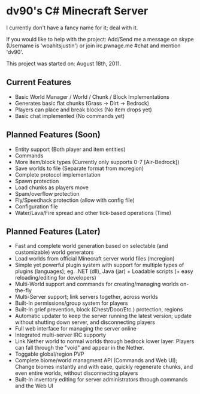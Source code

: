 dv90's C# Minecraft Server
==========================

I currently don't have a fancy name for it; deal with it.

If you would like to help with the project: Add/Send me a message on skype (Username is 'woahitsjustin') or join irc.pwnage.me #chat and mention 'dv90'.

This project was started on: August 18th, 2011.

Current Features
----------------

* Basic World Manager / World / Chunk / Block Implementations
* Generates basic flat chunks (Grass -> Dirt -> Bedrock)
* Players can place and break blocks (No item drops yet)
* Basic chat implemented (No commands yet)

Planned Features (Soon)
-----------------------

* Entity support (Both player and item entities)
* Commands
* More item/block types (Currently only supports 0-7 [Air-Bedrock])
* Save worlds to file (Separate format from mcregion)
* Complete protocol implementation
* Spawn protection
* Load chunks as players move
* Spam/overflow protection
* Fly/Speedhack protection (allow with config file)
* Configuration file
* Water/Lava/Fire spread and other tick-based operations (Time)

Planned Features (Later)
------------------------

* Fast and complete world generation based on selectable (and customizable) world generators
* Load worlds from official Minecraft server world files (mcregion)
* Simple yet powerful plugin system with support for multiple types of plugins (languages); eg. .NET (dll), Java (jar) + Loadable scripts (+ easy reloading/editing for developers)
* Multi-World support and commands for creating/managing worlds on-the-fly
* Multi-Server support; link servers together, across worlds
* Built-In permissions/group system for players
* Built-In grief prevention, block (Chest/Door/Etc.) protection, regions
* Automatic updater to keep the server running the latest version; update without shutting down server, and disconnecting players
* Full web interface for managing the server online
* Integrated multi-server IRC supporty
* Link Nether world to normal worlds through bedrock lower layer: Players can fall through the "void" and appear in the Nether.
* Toggable global/region PVP
* Complete biome/world managment API (Commands and Web UI); Change biomes instantly and with ease, quickly regenerate chunks, and even entire worlds, without disconnecting players
* Built-In inventory editing for server administrators through commands and the Web UI